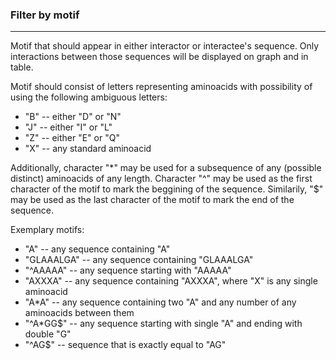 ### Filter by motif

***

Motif that should appear in either interactor or interactee's sequence. Only interactions between 
those sequences will be displayed on graph and in table.

Motif should consist of letters representing aminoacids with possibility of using the following 
ambiguous letters:
* "B" -- either "D" or "N"
* "J" -- either "I" or "L"
* "Z" -- either "E" or "Q"
* "X" -- any standard aminoacid

Additionally, character "*" may be used for a subsequence of any (possible distinct) aminoacids
of any length. Character "\^" may be used as the first character of the motif to mark the beggining
of the sequence. Similarily, "$" may be used as the last character of the motif to mark the end
of the sequence.


Exemplary motifs:

* "A" -- any sequence containing "A"
* "GLAAALGA" -- any sequence containing "GLAAALGA"
* "^AAAAA" -- any sequence starting with "AAAAA"
* "AXXXA" -- any sequence containing "AXXXA", where "X" is any single aminoacid
* "A*A" -- any sequence containing two "A" and any number of any aminoacids between them
* "\^A*GG$" -- any sequence starting with single "A" and ending with double "G"
* "\^AG$" -- sequence that is exactly equal to "AG"